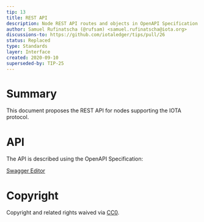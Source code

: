 ```yaml
---
tip: 13
title: REST API
description: Node REST API routes and objects in OpenAPI Specification
author: Samuel Rufinatscha (@rufsam) <samuel.rufinatscha@iota.org>
discussions-to: https://github.com/iotaledger/tips/pull/26
status: Replaced
type: Standards
layer: Interface
created: 2020-09-10
superseded-by: TIP-25
---
```


# Summary

This document proposes the REST API for nodes supporting the IOTA protocol.

# API

The API is described using the OpenAPI Specification:

[Swagger Editor](https://editor.swagger.io/?url=https://raw.githubusercontent.com/iotaledger/tips/main/tips/TIP-0013/rest-api.yaml)

# Copyright

Copyright and related rights waived via [CC0](https://creativecommons.org/publicdomain/zero/1.0/).
